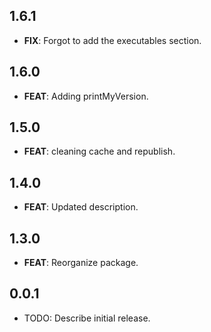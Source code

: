 ## 1.6.1

 - **FIX**: Forgot to add the executables section.

## 1.6.0

 - **FEAT**: Adding printMyVersion.

## 1.5.0

 - **FEAT**: cleaning cache and republish.

## 1.4.0

 - **FEAT**: Updated description.

## 1.3.0

 - **FEAT**: Reorganize package.

## 0.0.1

* TODO: Describe initial release.
